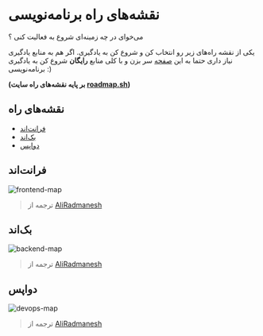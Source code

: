 # نقشه‌های راه برنامه‌نویسی

می‌خوای در چه زمینه‌ای شروع به فعالیت کنی ؟ 

یکی از نقشه‌ راه‌های زیر رو انتخاب کن و شروع کن به یادگیری. اگر هم به منابع یادگیری نیاز داری حتما به این [صفحه](https://github.com/barnamenevisi/free-resources) سر بزن و با کلی منابع **رایگان** شروع کن به یادگیری برنامه‌نویسی :)

**(بر پایه نقشه‌های راه سایت [roadmap.sh](https://roadmap.sh))**

## نقشه‌های راه 
- [فرانت‌اند](#فرانتاند)
- [بک‌اند](#بکاند)
- [دواپس](#دواپس)

## فرانت‌اند

![frontend-map](https://github.com/barnamenevisi/roadmap/assets/62311769/09577616-3180-49ff-8a6c-0173f3e78190)

> ترجمه از [AliRadmanesh](https://github.com/AliRadmanesh)

## بک‌اند

![backend-map](https://github.com/barnamenevisi/roadmap/assets/62311769/01c65476-296c-439d-8418-56b3976792b3)

> ترجمه از [AliRadmanesh](https://github.com/AliRadmanesh)

## دواپس

![devops-map](https://github.com/barnamenevisi/roadmap/assets/62311769/8d67ecbf-14ce-43d0-bfe9-1be27d3a7f38)

> ترجمه از [AliRadmanesh](https://github.com/AliRadmanesh)
